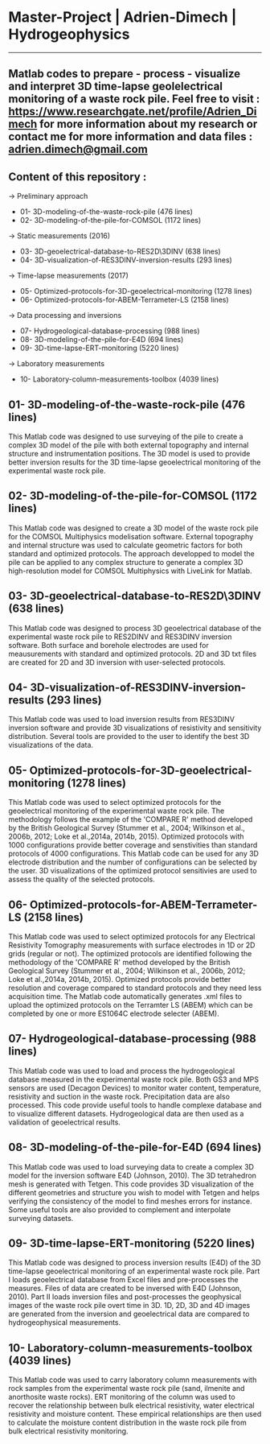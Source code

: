 # Master-Project | Adrien-Dimech | Hydrogeophysics
----------------------------------------------------------------------------------------------------------------------------------------
Matlab codes to prepare - process - visualize and interpret 3D time-lapse geolelectrical monitoring of a waste rock pile.
Feel free to visit : https://www.researchgate.net/profile/Adrien_Dimech for more information about my research or contact me for more information and data files : adrien.dimech@gmail.com
----------------------------------------------------------------------------------------------------------------------------------------

## Content of this repository :

-> Preliminary approach
- 01- 3D-modeling-of-the-waste-rock-pile (476 lines)
- 02- 3D-modeling-of-the-pile-for-COMSOL (1172 lines)

-> Static measurements (2016)
- 03- 3D-geoelectrical-database-to-RES2D\3DINV (638 lines)
- 04- 3D-visualization-of-RES3DINV-inversion-results (293 lines)

-> Time-lapse measurements (2017)
- 05- Optimized-protocols-for-3D-geoelectrical-monitoring (1278 lines)
- 06- Optimized-protocols-for-ABEM-Terrameter-LS (2158 lines)

-> Data processing and inversions
- 07- Hydrogeological-database-processing (988 lines)
- 08- 3D-modeling-of-the-pile-for-E4D (694 lines)
- 09- 3D-time-lapse-ERT-monitoring (5220 lines)

-> Laboratory measurements
- 10- Laboratory-column-measurements-toolbox (4039 lines)



## 01- 3D-modeling-of-the-waste-rock-pile (476 lines)
This Matlab code was designed to use surveying of the pile to create a complex 3D model of the pile with both external topography and internal structure and instrumentation positions. The 3D model is used to provide better inversion results for the 3D time-lapse geoelectrical monitoring of the experimental waste rock pile.

## 02- 3D-modeling-of-the-pile-for-COMSOL (1172 lines)
This Matlab code was designed to create a 3D model of the waste rock pile for the COMSOL Multiphysics modelisation software. External topography and internal structure was used to calculate geometric factors for both standard and optimized protocols. The approach developped to model the pile can be applied to any complex structure to generate a complex 3D high-resolution model for COMSOL Multiphysics with LiveLink for Matlab.

## 03- 3D-geoelectrical-database-to-RES2D\3DINV (638 lines)
This Matlab code was designed to process 3D geoelectrical database of the experimental waste rock pile to RES2DINV and RES3DINV inversion software. Both surface and borehole electrodes are used for meausurements with standard and optimized protocols. 2D and 3D txt files are created for 2D and 3D inversion with user-selected protocols.

## 04- 3D-visualization-of-RES3DINV-inversion-results (293 lines)
This Matlab code was used to load inversion results from RES3DINV inversion software and provide 3D visualizations of resistivity and sensitivity distribution. Several tools are provided to the user to identify the best 3D visualizations of the data. 

## 05- Optimized-protocols-for-3D-geoelectrical-monitoring (1278 lines)
This Matlab code was used to select optimized protocols for the geoelectrical monitoring of the experimental waste rock pile. The methodology follows the example of the 'COMPARE R' method developed by the British Geological Survey (Stummer et al., 2004; Wilkinson et al., 2006b, 2012; Loke et al.,2014a, 2014b, 2015). Optimized protocols with 1000 configurations provide better coverage and senstivities than standard protocols of 4000 configurations. This Matlab code can be used for any 3D electrode distribution and the number of configurations can be selected by the user. 3D visualizations of the optimized protocol sensitivies are used to assess the quality of the selected protocols.

## 06- Optimized-protocols-for-ABEM-Terrameter-LS (2158 lines)
This Matlab code was used to select optimized protocols for any Electrical Resistivity Tomography measurements with surface electrodes in 1D or 2D grids (regular or not). The optimized protocols are identified following the methodology of the 'COMPARE R' method developed by the  British Geological Survey (Stummer et al., 2004; Wilkinson et al., 2006b,  2012; Loke et al.,2014a, 2014b, 2015). Optimized protocols provide better resolution and coverage compared to standard protocols and they need less acquisition time. The Matlab code automatically generates .xml files to upload the optimized protocols on the Terramter LS (ABEM) which can be completed by one or more ES1064C electrode selecter (ABEM).

## 07- Hydrogeological-database-processing (988 lines)
This Matlab code was used to load and process the hydrogeological database measured in the experimental waste rock pile. Both GS3 and MPS sensors are used (Decagon Devices) to monitor water content, temperature, resistivity and suction in the waste rock. Precipitation data are also processed. This code provide useful tools to handle complexe database and to visualize different datasets. Hydrogeological data are then used as a validation of geoelectrical results.

## 08- 3D-modeling-of-the-pile-for-E4D (694 lines)
This Matlab code was used to load surveying data to create a complex 3D model for the inversion software E4D (Johnson, 2010). The 3D tetrahedron mesh is generated with Tetgen. This code provides 3D visualization of the different geometries and structure you wish to model with Tetgen and helps verifying the consistency of the model to find meshes errors for instance. Some useful tools are also provided to complement and interpolate surveying datasets. 

## 09- 3D-time-lapse-ERT-monitoring (5220 lines)
This Matlab code was designed to process inversion results (E4D) of the 3D time-lapse geoelectrical monitoring of an experimental waste rock pile. Part I loads geoelectrical database from Excel files and pre-processes the measures. Files of data are created to be inversed with E4D (Johnson, 2010). Part II loads inversion files and post-processes the geophysical images of the waste rock pile overt time in 3D. 1D, 2D, 3D and 4D images are generated from the inversion and geoelectrical data are compared to hydrogeophysical measurements.

## 10- Laboratory-column-measurements-toolbox (4039 lines)
This Matlab code was used to carry laboratory column measurements with rock samples from the experimental waste rock pile (sand, ilmenite and anorthosite waste rocks). ERT monitoring of the column was used to recover the relationship between bulk electrical resistivity, water electrical resistivity and moisture content. These empirical relationships are then used to calculate the moisture content distribution in the waste rock pile from bulk electrical resistivity monitoring.






